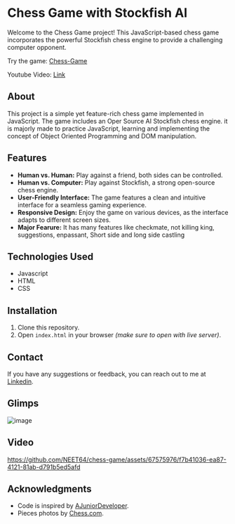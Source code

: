 # Chess Game with Stockfish AI

Welcome to the Chess Game project! This JavaScript-based chess game incorporates the powerful Stockfish chess engine to provide a challenging computer opponent.

Try the game: [Chess-Game](https://neet64.github.io/chess-game/)

Youtube Video: [Link](https://youtu.be/GQ6021qgzAY?si=GkcLXwMFpUQDk7jo)

## About 
This project is a simple yet feature-rich chess game implemented in JavaScript. The game includes an Oper Source AI Stockfish chess engine. it is majorly made to practice JavaScript, learning and implementing the concept of Object Oriented Programming and DOM manipulation.

## Features
- **Human vs. Human:** Play against a friend, both sides can be controlled.
- **Human vs. Computer:** Play against Stockfish, a strong open-source chess engine.
- **User-Friendly Interface:** The game features a clean and intuitive interface for a seamless gaming experience.
- **Responsive Design:** Enjoy the game on various devices, as the interface adapts to different screen sizes.
- **Major Fearure:** It has many features like checkmate, not killing king, suggestions, enpassant, Short side and long side castling 

## Technologies Used
- Javascript
- HTML
- CSS

## Installation
1. Clone this repository.
2. Open `index.html` in your browser <i>(make sure to open with live server)</i>.

## Contact
If you have any suggestions or feedback, you can reach out to me at [Linkedin](https://www.linkedin.com/in/neet--dhameliya/).

## Glimps
![image](https://github.com/NEET64/chess-game/assets/67575976/0a6b362a-1dcc-4bd2-aa54-f19b8e27592b)

## Video
https://github.com/NEET64/chess-game/assets/67575976/f7b41036-ea87-4121-81ab-d791b5ed5afd


## Acknowledgments
- Code is inspired by [AJuniorDeveloper](https://github.com/AJuniorDeveloper/How-to-create-simple-chess-game-using-Javascript).
- Pieces photos by [Chess.com](https://www.chess.com/home).
